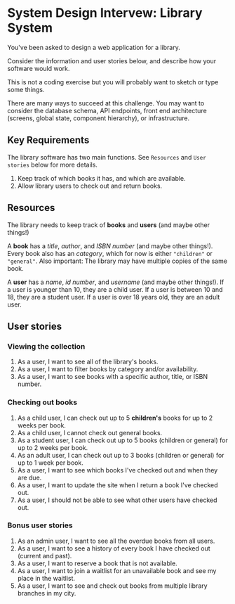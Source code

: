 # System Design Intervew: Library System
You've been asked to design a web application for a library.

Consider the information and user stories below, and describe how your software would work.

This is not a coding exercise but you will probably want to sketch or type some things.

There are many ways to succeed at this challenge. You may want to consider the database schema, API endpoints, front end architecture (screens, global state, component hierarchy), or infrastructure.

## Key Requirements
The library software has two main functions. See `Resources` and `User stories` below for more details.

1. Keep track of which books it has, and which are available.
1. Allow library users to check out and return books.

## Resources
The library needs to keep track of **books** and **users** (and maybe other things!)

A **book** has a _title_, _author_, and _ISBN number_ (and maybe other things!).
Every book also has an _category_, which for now is either `"children"` or `"general"`. 
Also important: The library may have multiple copies of the same book.

A **user** has a _name_, _id number_, and _username_ (and maybe other things!).
If a user is younger than 10, they are a child user.
If a user is between 10 and 18, they are a student user.
If a user is over 18 years old, they are an adult user.

## User stories

### Viewing the collection
1. As a user, I want to see all of the library's books.
1. As a user, I want to filter books by category and/or availability.
1. As a user, I want to see books with a specific author, title, or ISBN number.

### Checking out books
1. As a child user, I can check out up to 5 **children's** books for up to 2 weeks per book.
1. As a child user, I cannot check out general books.
1. As a student user, I can check out up to 5 books (children or general) for up to 2 weeks per book.
1. As an adult user, I can check out up to 3 books (children or general) for up to 1 week per book.
1. As a user, I want to see which books I've checked out and when they are due.
1. As a user, I want to update the site when I return a book I've checked out.
1. As a user, I should not be able to see what other users have checked out.

### Bonus user stories
1. As an admin user, I want to see all the overdue books from all users.
1. As a user, I want to see a history of every book I have checked out (current and past).
1. As a user, I want to reserve a book that is not available.
1. As a user, I want to join a waitlist for an unavailable book and see my place in the waitlist.
1. As a user, I want to see and check out books from multiple library branches in my city.


